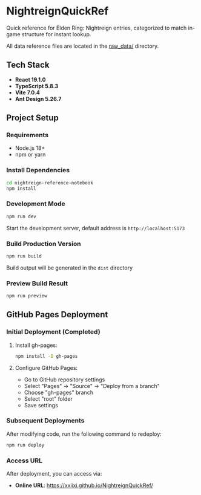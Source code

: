 # NightreignQuickRef

Quick reference for Elden Ring: Nightreign entries, categorized to match in-game structure for instant lookup.

All data reference files are located in the [raw_data/](./reference/raw_data/) directory.

## Tech Stack

- **React 19.1.0**
- **TypeScript 5.8.3** 
- **Vite 7.0.4**
- **Ant Design 5.26.7**

## Project Setup

### Requirements

- Node.js 18+ 
- npm or yarn

### Install Dependencies

```bash
cd nightreign-reference-notebook
npm install
```

### Development Mode

```bash
npm run dev
```

Start the development server, default address is `http://localhost:5173`

### Build Production Version

```bash
npm run build
```

Build output will be generated in the `dist` directory

### Preview Build Result

```bash
npm run preview
```

## GitHub Pages Deployment

### Initial Deployment (Completed)

1. Install gh-pages:
   ```bash
   npm install -D gh-pages
   ```

2. Configure GitHub Pages:
   - Go to GitHub repository settings
   - Select "Pages" → "Source" → "Deploy from a branch"
   - Choose "gh-pages" branch
   - Select "root" folder
   - Save settings

### Subsequent Deployments

After modifying code, run the following command to redeploy:

```bash
npm run deploy
```

### Access URL

After deployment, you can access via:
- **Online URL**: https://xxiixi.github.io/NightreignQuickRef/


